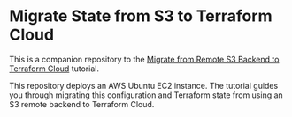 # Migrate State from S3 to Terraform Cloud

This is a companion repository to the [Migrate from Remote S3 Backend to Terraform Cloud](https://developer.hashicorp.com/terraform/tutorials/cloud/migrate-remote-s3-backend-tfc) tutorial.

This repository deploys an AWS Ubuntu EC2 instance. The tutorial guides you through migrating this configuration and Terraform state from using an S3 remote backend to Terraform Cloud.
